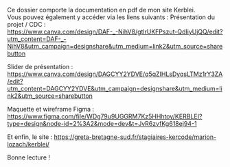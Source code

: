 Ce dossier comporte la documentation en pdf de mon site Kerblei.  
Vous pouvez également y accéder via les liens suivants :
Présentation du projet / CDC :  
https://www.canva.com/design/DAF-_-NihV8/gtlrUKFPszut-QdIiyUjQQ/edit?utm_content=DAF-_-NihV8&utm_campaign=designshare&utm_medium=link2&utm_source=sharebutton  

Slider de présentation :  
https://www.canva.com/design/DAGCYY2YDVE/q5qZIHLsDyqsLTMz1rY3ZA/edit?utm_content=DAGCYY2YDVE&utm_campaign=designshare&utm_medium=link2&utm_source=sharebutton 

Maquette et wireframe Figma :  
https://www.figma.com/file/WDg79u9UGGRM7Kz5HHhtoy/KERBLEI?type=design&node-id=2%3A2&mode=dev&t=JvR6zvfKg618ej94-1  

Et enfin, le site : 
https://greta-bretagne-sud.fr/stagiaires-kercode/marion-lozach/kerblei/  

Bonne lecture !
